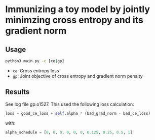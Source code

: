 # Immunizing a toy model by jointly minimzing cross entropy and its gradient norm

## Usage

```bash
python3 main.py -c [ce|gp]
```

- `ce`: Cross entropy loss
- `gp`: Joint objective of cross entropy and gradient norm penalty

## Results

See log file gp.o1527. This used the following loss calculation:

```python
loss = good_ce_loss + self.alpha * (bad_grad_norm - bad_ce_loss)
```

with:

```python
alpha_schedule = [0, 0, 0, 0, 0, 0, 0.125, 0.25, 0.5, 1]
```


